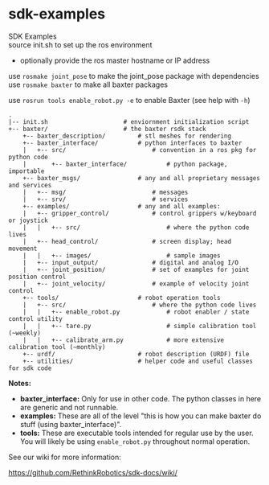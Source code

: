 sdk-examples
============

SDK Examples  
source init.sh to set up the ros environment  
 - optionally provide the ros master hostname or IP address  

use `rosmake joint_pose` to make the joint_pose package with dependencies  
use `rosmake baxter` to make all baxter packages

use `rosrun tools enable_robot.py -e` to enable Baxter (see help with `-h`)

```
.
|-- init.sh                     # enviornment initialization script
+-- baxter/                     # the baxter rsdk stack
    +-- baxter_description/         # stl meshes for rendering
    +-- baxter_interface/           # python interfaces to baxter
    |   +-- src/                        # convention in a ros pkg for python code
    |       +-- baxter_interface/           # python package, importable
    +-- baxter_msgs/                # any and all proprietary messages and services
    |   +-- msg/                        # messages
    |   +-- srv/                        # services
    +-- examples/                   # any and all examples:
    |   +-- gripper_control/            # control grippers w/keyboard or joystick
    |   |   +-- src/                        # where the python code lives
    |   +-- head_control/               # screen display; head movement
    |   |   +-- images/                     # sample images
    |   +-- input_output/               # digital and analog I/O
    |   +-- joint_position/             # set of examples for joint position control
    |   +-- joint_velocity/             # example of velocity joint control
    +-- tools/                      # robot operation tools 
    |   +-- src/                        # where the python code lives
    |   |   +-- enable_robot.py             # robot enabler / state control utility
    |   |   +-- tare.py                     # simple calibration tool (~weekly)
    |   |   +-- calibrate_arm.py            # more extensive calibration tool (~monthly)
    +-- urdf/                       # robot description (URDF) file
    +-- utilities/                  # helper code and useful classes for sdk code
```

**Notes:**  
- **baxter_interface:** Only for use in other code. The python classes in here are generic and not runnable.
- **examples:** These are all of the level "this is how you can make baxter do stuff (using baxter_interface)".
- **tools:** These are executable tools intended for regular use by the user.  You will likely be using `enable_robot.py` throughout normal operation.


See our wiki for more information:

https://github.com/RethinkRobotics/sdk-docs/wiki/
